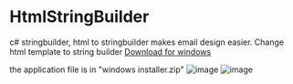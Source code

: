 # HtmlStringBuilder
c# stringbuilder, html to stringbuilder makes email design easier.
Change html template to string builder
[Download for windows](https://github.com/ganiputras/HtmlStringBuilder/raw/refs/heads/master/Download%20HtmlStringBuilder%20for%20windows.msi)


the application file is in "windows installer.zip"
![image](https://github.com/user-attachments/assets/394f41c1-1157-4db6-b64a-af0129419924)
![image](https://github.com/user-attachments/assets/9080bc29-0c7f-4795-a0e5-da51eda93d3c)




